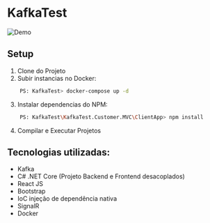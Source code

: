 # KafkaTest

![Demo](https://i.ibb.co/0fTqfq7/Capture.jpg)

## Setup
1. Clone do Projeto
2. Subir instancias no Docker: 
```sh
    PS: KafkaTest> docker-compose up -d
````
3. Instalar dependencias do NPM: 
```sh
    PS: KafkaTest\KafkaTest.Customer.MVC\ClientApp> npm install
````    
4. Compilar e Executar Projetos 



## Tecnologias utilizadas:

- Kafka
- C# .NET Core (Projeto Backend e Frontend desacoplados)
- React JS
- Bootstrap
- IoC injeção de dependência nativa
- SignalR
- Docker
